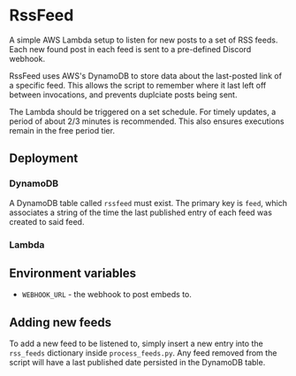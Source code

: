 # RssFeed

A simple AWS Lambda setup to listen for new posts to a set of RSS feeds. Each new found post in each feed is sent to a pre-defined Discord webhook.

RssFeed uses AWS's DynamoDB to store data about the last-posted link of a specific feed. This allows the script to remember where it last left off between invocations, and prevents duplciate posts being sent.

The Lambda should be triggered on a set schedule. For timely updates, a period of about 2/3 minutes is recommended. This also ensures executions remain in the free period tier.

## Deployment

### DynamoDB
A DynamoDB table called `rssfeed` must exist. The primary key is `feed`, which associates a string of the time the last published entry of each feed was created to said feed. 

### Lambda


## Environment variables

- `WEBHOOK_URL` - the webhook to post embeds to.

## Adding new feeds
To add a new feed to be listened to, simply insert a new entry into the `rss_feeds` dictionary inside `process_feeds.py`. Any feed removed from the script will have a last published date persisted in the DynamoDB table.